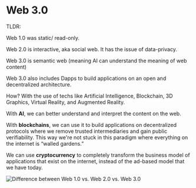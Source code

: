 # Web 3.0

TLDR:

Web 1.0 was static/ read-only.

Web 2.0 is interactive, aka social web. It has the issue of data-privacy.

Web 3.0 is semantic web (meaning AI can understand the meaning of web content)

Web 3.0 also includes Dapps to build applications on an open and decentralized architecture.





How? With the use of techs like Artificial Intelligence, Blockchain, 3D Graphics, Virtual Reality, and Augmented Reality.

With **AI**, we can better understand and interpret the content on the web.

With **blockchains**, we can use it to build applications on decentralized protocols where we remove trusted intermediaries​ and gain public verifiability. This way we're not stuck in this paradigm where everything on the internet is “walled gardens.”

We can use **cryptocurrency** to completely transform the business model of applications that exist on the internet, instead of the ad-based model that we have today.



![Difference between Web 1.0 vs. Web 2.0 vs. Web 3.0](https://uploads-ssl.webflow.com/5ddd80927946cdaa0e71d607/60e5e022811adb8378dc9192\_9SYiSh4zMsoeD6aDKYciH8.jpeg)
